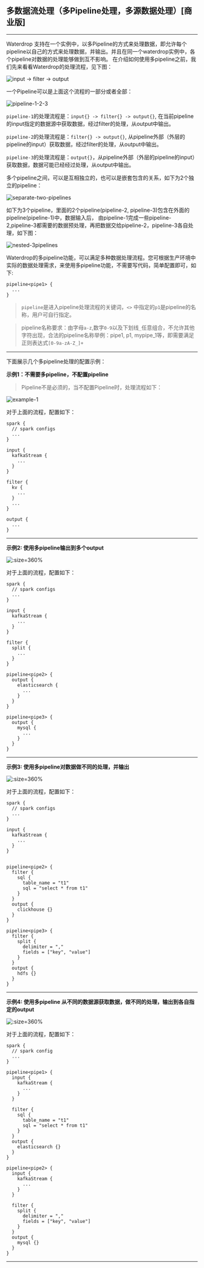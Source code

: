 ## 多数据流处理（多Pipeline处理，多源数据处理）[商业版]

---

Waterdrop 支持在一个实例中，以多Pipeline的方式来处理数据，即允许每个pipeline以自己的方式来处理数据，并输出。并且在同一个waterdrop实例中，各个pipeline对数据的处理能够做到互不影响。
在介绍如何使用多pipeline之前，我们先来看看Waterdrop的处理流程，见下图：

![input -> filter -> output](../../images/pipelines/1.png ':size=260%') 

一个Pipeline可以是上面这个流程的一部分或者全部：

![pipeline-1-2-3](../../images/pipelines/2.png)

`pipeline-1`的处理流程是：`input{} -> filter{} -> output{}`, 在当前pipeline的input指定的数据源中获取数据，经过filter的处理，从output中输出。

`pipeline-2`的处理流程是：`filter{} -> output{}`, 从pipeline外部（外层的pipeline的input）获取数据，经过filter的处理，从output中输出。

`pipeline-3`的处理流程是：`output{}`，从pipeline外部（外层的pipeline的input）获取数据，数据可能已经经过处理，从output中输出。


多个pipeline之间，可以是互相独立的，也可以是嵌套包含的关系，如下为2个独立的pipeline：

![separate-two-pipelines](../../images/pipelines/3.png ':size=400%')

如下为3个pipeline，里面的2个pipeline(pipeline-2, pipeline-3)包含在外面的pipeline(pipeline-1)中，数据输入后，
由pipeline-1完成一些pipeline-2,pipeline-3都需要的数据预处理，再把数据交给pipeline-2，pipeline-3各自处理，如下图：

![nested-3pipelines](../../images/pipelines/4.png ':size=400%')

Waterdrop的多pipeline功能，可以满足多种数据处理流程。您可根据生产环境中实际的数据处理需求，来使用多pipeline功能，不需要写代码，简单配置即可，如下:

```
pipeline<pipe1> {
  ...
}

```

> `pipeline`是进入pipeline处理流程的关键词，`<>` 中指定的`p1`是pipeline的名称，用户可自行指定。

> pipeline名称要求：由字母`a-z`,数字`0-9`以及下划线`_`任意组合，不允许其他字符出现，合法的pipeline名称举例：pipe1, p1, mypipe_1等，即需要满足正则表达式`[0-9a-zA-Z_]+`

---

下面展示几个多pipeline处理的配置示例：

**示例1：不需要多pipeline，不配置pipeline**

> Pipeline不是必须的，当不配置Pipeline时，处理流程如下：

![example-1](../../images/pipelines/1.png ':size=260%')

对于上面的流程，配置如下：

```
spark {
  // spark configs
  ...
}

input {
  kafkaStream {
    ...
  }
}

filter {
  kv {
    ...
  }
  ...
}

output {
  ...
}

```

---

**示例2: 使用多pipeline输出到多个output**

![](../../images/pipelines/5.png ':size=360%')


对于上面的流程，配置如下：

```
spark {
  // spark configs
  ...
}

input {
  kafkaStream {
    ...
  }
}

filter {
  split {
    ...
  }
}

pipeline<pipe2> {
  output {
    elasticsearch {
      ...
    }
  }
}

pipeline<pipe3> {
  output {
    mysql {
      ...
    }
  }
}

```

---


**示例3: 使用多pipeline对数据做不同的处理，并输出**

![](../../images/pipelines/4.png ':size=360%')

对于上面的流程，配置如下：

```
spark {
  // spark configs
  ...
}

input {
  kafkaStream {
    ...
  }
}


pipeline<pipe2> {
  filter {
    sql {
      table_name = "t1"
      sql = "select * from t1"
    }
  }
  output {
    clickhouse {}
  }
}

pipeline<pipe3> {
  filter {
    split {
      delimiter = ","
      fields = ["key", "value"]
    }
  }
  output {
    hdfs {}
  }
}

```

---


**示例4: 使用多pipeline 从不同的数据源获取数据，做不同的处理，输出到各自指定的output**

![](../../images/pipelines/3.png ':size=360%')

对于上面的流程，配置如下：

```
spark {
  // spark config
  ...
}

pipeline<pipe1> {
  input {
    kafkaStream {
      ...
    }
  }

  filter {
    sql {
      table_name = "t1"
      sql = "select * from t1"
    }
  }
  output {
    elasticsearch {}
  }
}

pipeline<pipe2> {
  input {
    kafkaStream {
      ...
    }
  }

  filter {
    split {
      delimiter = ","
      fields = ["key", "value"]
    }
  }
  output {
    mysql {}
  }
}
```

---


